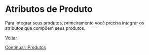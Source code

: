 # Atributos de Produto

Para integrar seus produtos, primeiramente você precisa integrar os atributos que compõem seus produtos.

[Voltar](../../../README.md)

[Continuar: Produtos](PRODUCTS.md)
